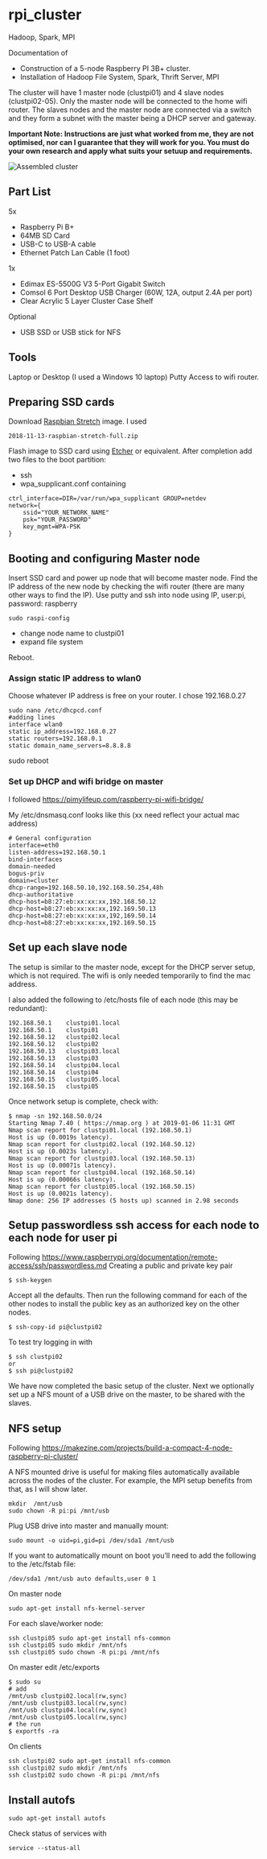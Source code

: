 # rpi_cluster
Hadoop, Spark, MPI


Documentation of
* Construction of a 5-node Raspberry PI 3B+ cluster.
* Installation of Hadoop File System, Spark, Thrift Server, MPI

The cluster will have 1 master node (clustpi01) and 4 slave nodes (clustpi02-05).
Only the master node will be connected to the home wifi router.
The slaves nodes and the master node are connected via a switch and they form a subnet with the master being a DHCP server and gateway.

**Important Note: Instructions are just what worked from me, they are not optimised, nor can I guarantee that they will work for you. You must do your own research and apply what suits your setuup and requirements.**

![Assembled cluster](https://github.com/chseeling/rpi_cluster/blob/master/images/20190106_rpi_cluster.jpg)

## Part List

5x
* Raspberry Pi B+
* 64MB SD Card
* USB-C to USB-A cable
* Ethernet Patch Lan Cable (1 foot)

1x
* Edimax ES-5500G V3 5-Port Gigabit Switch
* Comsol 6 Port Desktop USB Charger  (60W, 12A, output 2.4A per port)
* Clear Acrylic 5 Layer Cluster Case Shelf 


Optional
* USB SSD or USB stick for NFS

## Tools
Laptop or Desktop (I used a Windows 10 laptop)
Putty
Access to wifi router.

## Preparing SSD cards

Download [Raspbian Stretch](https://www.raspberrypi.org/downloads/raspbian/) image. I used

    2018-11-13-raspbian-stretch-full.zip

Flash image to SSD card using [Etcher](https://www.balena.io/etcher/) or equivalent. After completion add two files to the boot partition:
* ssh
* wpa_supplicant.conf  containing
```
ctrl_interface=DIR=/var/run/wpa_supplicant GROUP=netdev
network={
    ssid="YOUR_NETWORK_NAME"
    psk="YOUR_PASSWORD"
    key_mgmt=WPA-PSK
}
```
## Booting and configuring Master node

Insert SSD card and power up node that will become master node.
Find the IP address of the new node by checking the wifi router (there are many other ways to find the IP).
Use putty and ssh into node using IP, user:pi, password: raspberry

    sudo raspi-config

* change node name to clustpi01
* expand file system

Reboot.

### Assign static IP address to wlan0
Choose whatever IP address is free on your router. I chose 192.168.0.27
```
sudo nano /etc/dhcpcd.conf
#adding lines
interface wlan0
static ip_address=192.168.0.27
static routers=192.168.0.1
static domain_name_servers=8.8.8.8
```
sudo reboot

### Set up DHCP and wifi bridge on master
I followed https://pimylifeup.com/raspberry-pi-wifi-bridge/

My /etc/dnsmasq.conf  looks like this (xx need reflect your actual mac address)

```
# General configuration
interface=eth0
listen-address=192.168.50.1
bind-interfaces
domain-needed
bogus-priv
domain=cluster
dhcp-range=192.168.50.10,192.168.50.254,48h
dhcp-authoritative
dhcp-host=b8:27:eb:xx:xx:xx,192.168.50.12
dhcp-host=b8:27:eb:xx:xx:xx,192.169.50.13
dhcp-host=b8:27:eb:xx:xx:xx,192,169.50.14
dhcp-host=b8:27:eb:xx:xx:xx,192.169.50.15
```

## Set up each slave node
The setup is similar to the master node, except for the DHCP server setup, which is not required.
The wifi is only needed temporarily to find the mac address.

I also added the following to /etc/hosts file of each node (this may be redundant):
```
192.168.50.1    clustpi01.local
192.168.50.1    clustpi01
192.168.50.12   clustpi02.local
192.168.50.12   clustpi02
192.168.50.13   clustpi03.local
192.168.50.13   clustpi03
192.168.50.14   clustpi04.local
192.168.50.14   clustpi04
192.168.50.15   clustpi05.local
192.168.50.15   clustpi05
```

Once network setup is complete, check with:
```
$ nmap -sn 192.168.50.0/24
Starting Nmap 7.40 ( https://nmap.org ) at 2019-01-06 11:31 GMT
Nmap scan report for clustpi01.local (192.168.50.1)
Host is up (0.0019s latency).
Nmap scan report for clustpi02.local (192.168.50.12)
Host is up (0.0023s latency).
Nmap scan report for clustpi03.local (192.168.50.13)
Host is up (0.00071s latency).
Nmap scan report for clustpi04.local (192.168.50.14)
Host is up (0.00066s latency).
Nmap scan report for clustpi05.local (192.168.50.15)
Host is up (0.0021s latency).
Nmap done: 256 IP addresses (5 hosts up) scanned in 2.98 seconds
```
## Setup passwordless ssh access for each node to each node for user pi
Following https://www.raspberrypi.org/documentation/remote-access/ssh/passwordless.md
Creating a public and private key pair

    $ ssh-keygen

Accept all the defaults.
Then run the following command for each of the other nodes to install the public key as an authorized key on the other nodes.

    $ ssh-copy-id pi@clustpi02
To test try logging in with

    $ ssh clustpi02
    or
    $ ssh pi@clustpi02

We have now completed the basic setup of the cluster.
Next we optionally set up a NFS mount of a USB drive on the master, to be shared with the slaves.

## NFS setup
Following https://makezine.com/projects/build-a-compact-4-node-raspberry-pi-cluster/

A NFS mounted drive is useful for making files automatically available across the nodes of the cluster.
For example, the MPI setup benefits from that, as I will show later.

    mkdir  /mnt/usb
    sudo chown -R pi:pi /mnt/usb

Plug USB drive into master and manually mount:

    sudo mount -o uid=pi,gid=pi /dev/sda1 /mnt/usb

If you want to automatically mount on boot you’ll need to add the following to the /etc/fstab file:

    /dev/sda1 /mnt/usb auto defaults,user 0 1
    
On master node

    sudo apt-get install nfs-kernel-server
    
For each slave/worker node:
```
ssh clustpi05 sudo apt-get install nfs-common
ssh clustpi05 sudo mkdir /mnt/nfs
ssh clustpi05 sudo chown -R pi:pi /mnt/nfs
```

On master edit /etc/exports
```
$ sudo su
# add
/mnt/usb clustpi02.local(rw,sync)
/mnt/usb clustpi03.local(rw,sync)
/mnt/usb clustpi04.local(rw,sync)
/mnt/usb clustpi05.local(rw,sync)
# the run
$ exportfs -ra
```

On clients
```
ssh clustpi02 sudo apt-get install nfs-common
ssh clustpi02 sudo mkdir /mnt/nfs
ssh clustpi02 sudo chown -R pi:pi /mnt/nfs
```

## Install autofs

    sudo apt-get install autofs
    
Check status of services with

    service --status-all
